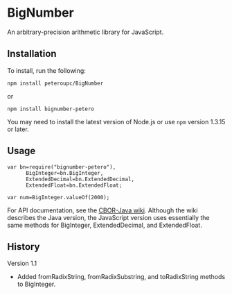 BigNumber
=========

An arbitrary-precision arithmetic library for JavaScript.

Installation
--------------

To install, run the following:

    npm install peteroupc/BigNumber
    
or

    npm install bignumber-petero
    
You may need to install the latest version of Node.js or use `npm` version 1.3.15 or later.
    
Usage
--------------

    var bn=require("bignumber-petero"),
          BigInteger=bn.BigInteger,
          ExtendedDecimal=bn.ExtendedDecimal,
          ExtendedFloat=bn.ExtendedFloat;
          
    var num=BigInteger.valueOf(2000);
    
For API documentation, see the [CBOR-Java wiki](https://github.com/peteroupc/CBOR-Java/wiki).
Although the wiki describes the Java version, the JavaScript version uses essentially
the same methods for BigInteger, ExtendedDecimal, and ExtendedFloat.

History
------------

Version 1.1

- Added fromRadixString, fromRadixSubstring, and toRadixString methods to BigInteger.
